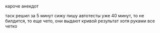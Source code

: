 кароче анекдот

таск решил за 5 минут
сижу пишу автотесты уже 40 минут, то не билдится, то еще чето, они выдают кривой результат хотя руками все четко